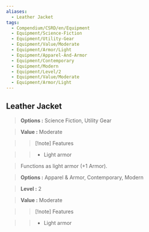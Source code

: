 ```yaml
---
aliases:
  - Leather Jacket
tags:
  - Compendium/CSRD/en/Equipment
  - Equipment/Science-Fiction
  - Equipment/Utility-Gear
  - Equipment/Value/Moderate
  - Equipment/Armor/Light
  - Equipment/Apparel-And-Armor
  - Equipment/Contemporary
  - Equipment/Modern
  - Equipment/Level/2
  - Equipment/Value/Moderate
  - Equipment/Armor/Light
---
```

    
      
## Leather Jacket      
      
>      
> **Options :** Science Fiction, Utility Gear      
> **Value :** Moderate      
>>[!note] Features      
>> - Light armor      
      
>Functions as light armor (+1 Armor).      
> **Options :** Apparel & Armor, Contemporary, Modern      
> **Level :** 2      
> **Value :** Moderate      
>>[!note] Features      
>> - Light armor